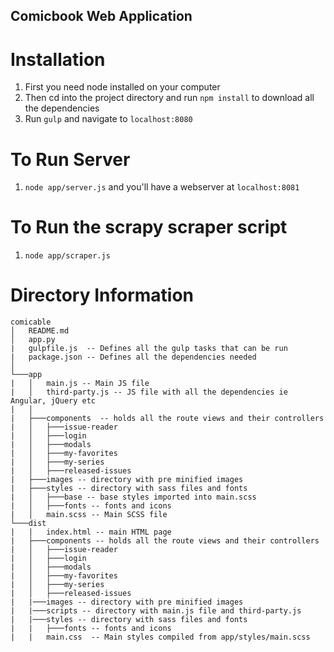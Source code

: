 ## Comicbook Web Application

# Installation
1. First you need node installed on your computer
2. Then cd into the project directory and run `npm install` to download all the dependencies
3. Run `gulp` and navigate to `localhost:8080`

# To Run Server
1. `node app/server.js` and you'll have a webserver at `localhost:8081`

# To Run the scrapy scraper script
1. `node app/scraper.js`

# Directory Information
```
comicable
│   README.md
│   app.py
|   gulpfile.js  -- Defines all the gulp tasks that can be run
|   package.json -- Defines all the dependencies needed
│
└───app
|   │   main.js -- Main JS file
|   │   third-party.js -- JS file with all the dependencies ie Angular, jQuery etc
|   │
|   ├───components  -- holds all the route views and their controllers
|   │   ├───issue-reader
|   │   ├───login
|   │   ├───modals
|   │   ├───my-favorites
|   │   ├───my-series
|   │   ├───released-issues
|   ├───images -- directory with pre minified images
|   ├───styles -- directory with sass files and fonts
|   │   ├───base -- base styles imported into main.scss
|   │   ├───fonts -- fonts and icons
|   │   main.scss -- Main SCSS file
└───dist
|   |   index.html -- main HTML page
|   ├───components -- holds all the route views and their controllers
|   │   ├───issue-reader
|   │   ├───login
|   │   ├───modals
|   │   ├───my-favorites
|   │   ├───my-series
|   │   ├───released-issues
|   |───images -- directory with pre minified images
|   |───scripts -- directory with main.js file and third-party.js
|   |───styles -- directory with sass files and fonts
|   |   ├───fonts -- fonts and icons
|   |   main.css  -- Main styles compiled from app/styles/main.scss
```
